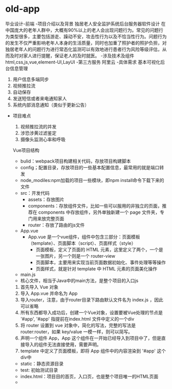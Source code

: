 # old-app
毕业设计-前端
-项目介绍以及背景
  独居老人安全监护系统后台服务器软件设计
  在中国庞大的老年人群中，大概有90%以上的老人会出现问题行为。常见的问题行为类型很多，主要包括游走、躁动不安，攻击性行为以及不恰当性行为。问题行为的发生不仅严重影响老年人本身的生活质量，同时也加重了照护者的照护负担，对独居老年人的问题行为进行常态化监测可以有效地进行患者行为风险等级评估，从而及时对家人进行提醒，保证老人的及时就医。
-涉及技术及组件
  html,css,js,vue,element-UI,LayUI
-第三方服务
  阿里云
-具体需求
  基本可视化后台信息管理
  1. 用户信息多端同步
  2. 视频推拉流
  3. 自动保存
  4. 发送短信或者来电通知家人
  5. 系统内部消息通知（类似于更新公告）
- 项目难点
  1. 视频推拉流的并发
  2. 涉恐涉黄过滤鉴定
  3. 摄像头监测心率和呼吸


  Vue项目结构
  - bulid：webpack项目构建相关代码，存放项目构建脚本
  - config；配置目录，存放项目的一些基本配置信息，最常用的就是端口转发
  - node_modiles:npm加载的项目一些模块，即npm install命令下载下来的文件
  - src：开发代码
    - assets：存放图片
    - components：存放组件文件，比如一些可以服用的非独立的页面，推荐在 components 中存放组件，另外单独新建一个 page 文件夹，专门用来放完整页面
    - router：存放了路由的js文件
  - App.vue
    - App.vue 是一个vue组件，组件中包含三部分：页面模板（template）、页面脚本（script）、页面样式（style）
      - 页面模板，定义了页面的 HTML 元素，这里定义了两个，一个是一张图片，另一个则是一个 router-view
      - 页面脚本，主要用来实现当前页面数据初始化、事件处理等等操作
      - 页面样式，就是针对 template 中 HTML 元素的页面美化操作
  - main.js
  - 核心文件，相当于Java中的main方法，是整个项目的入口js
   1. 首先导入 Vue 对象
   2. 导入 App.vue 并命名为 App
   3. 导入router，注意，由于router目录下路由默认文件名为 index.js ，因此可以省略
   4. 所有东西都导入成功后，创建一个Vue对象，设置要被Vue处理的节点是 '#app', '#app' 指提前在index.html 文件中定义的一个div
   5. 将 router 设置到 vue 对象中，简化的写法，完整的写法是 router:router，如果 key/value 一模一样，则可以简写。
   6. 声明一个组件 App，App 这个组件在一开始已经导入到项目中了，但是直接导入的组件无法直接使用，需要声明。
   7. template 中定义了页面模板，即将 App 组件中的内容渲染到 '#app' 这个div中
  - static：静态资源目录
  - test: 初始测试目录
  - index.html：项目目的首页，入口页，也是整个项目唯一的HTML页面
  - 